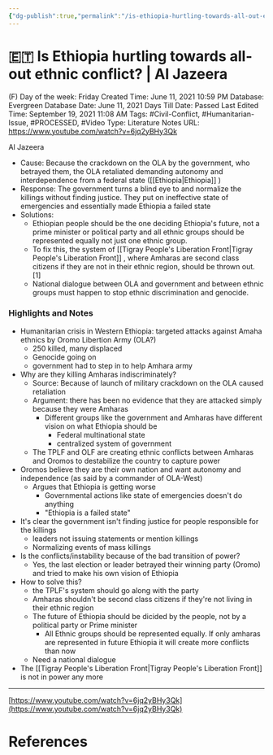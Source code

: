 ```yaml
---
{"dg-publish":true,"permalink":"/is-ethiopia-hurtling-towards-all-out-ethnic-conflict-al-jazeera/"}
---
```


# 🇪🇹 Is Ethiopia hurtling towards all-out ethnic conflict? | Al Jazeera

(F) Day of the week: Friday
Created Time: June 11, 2021 10:59 PM
Database: Evergreen Database
Date: June 11, 2021
Days Till Date: Passed
Last Edited Time: September 19, 2021 11:08 AM
Tags: #Civil-Conflict, #Humanitarian-Issue, #PROCESSED, #Video
Type: Literature Notes
URL: https://www.youtube.com/watch?v=6jq2yBHy3Qk

Al Jazeera

- Cause: Because the crackdown on the OLA by the government, who betrayed them, the OLA retaliated demanding autonomy and interdependence from a federal state ([[Ethiopia\|Ethiopia]] )
- Response: The government turns a blind eye to and normalize the killings without finding justice. They put on ineffective state of emergencies and essentially made Ethiopia a failed state
- Solutions:
    - Ethiopian people should be the one deciding Ethiopia's future, not a prime minister or political party and all ethnic groups should be represented equally not just one ethnic group.
    - To fix this, the system of [[Tigray People's Liberation Front\|Tigray People's Liberation Front]] , where Amharas are second class citizens if they are not in their ethnic region, should be thrown out. [1]
    - National dialogue between OLA and government and between ethnic groups must happen to stop ethnic discrimination and genocide.

### Highlights and Notes

- Humanitarian crisis in Western Ethiopia: targeted attacks against Amaha ethnics by Oromo Libertion Army (OLA?)
    - 250 killed, many displaced
    - Genocide going on
    - government had to step in to help Amhara army
- Why are they killing Amharas indiscriminately?
    - Source: Because of launch of military crackdown on the OLA caused retaliation
    - Argument: there has been no evidence that they are attacked simply because they were Amharas
        - Different groups like the government and Amharas have different vision on what Ethiopia should be
            - Federal multinational state
            - centralized system of government
    - The TPLF and OLF are creating ethnic conflicts between Amharas and Oromos to destabilize the country to capture power
- Oromos believe they are their own nation and want autonomy and independence (as said by a commander of OLA-West)
    - Argues that Ethiopia is getting worse
        - Governmental actions like state of emergencies doesn't do anything
        - "Ethiopia is a failed state"
- It's clear the government isn't finding justice for people responsible for the killings
    - leaders not issuing statements or mention killings
    - Normalizing events of mass killings
- Is the conflicts/instability because of the bad transition of power?
    - Yes, the last election or leader betrayed their winning party (Oromo) and tried to make his own vision of Ethiopia
- How to solve this?
    - the TPLF's system should go along with the party
    - Amharas shouldn't be second class citizens if they're not living in their ethnic region
    - The future of Ethiopia should be dicided by the people, not by a political party or Prime minister
        - All Ethnic groups should be represented equally. If only amharas are represented in future Ethiopia it will create more conflicts than now
    - Need a national dialogue
- The [[Tigray People's Liberation Front\|Tigray People's Liberation Front]] is not in power any more

---

[https://www.youtube.com/watch?v=6jq2yBHy3Qk](https://www.youtube.com/watch?v=6jq2yBHy3Qk)

# References

[^1]: [[🇪🇹 Is Ethiopia hurtling towards all-out ethnic conflict    Al Jazeera\|🇪🇹 Is Ethiopia hurtling towards all-out ethnic conflict    Al Jazeera]]